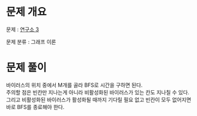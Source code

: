 # 문제 개요

문제 : [연구소 3](https://www.acmicpc.net/problem/17142)

문제 분류 : 그래프 이론

# 문제 풀이

바이러스의 위치 중에서 M개를 골라 BFS로 시간을 구하면 된다.  
주의할 점은 빈칸만 지나는게 아니라 비활성화된 바이러스가 있는 칸도 지나칠 수 있다.  
그리고 비활성화된 바이러스가 활성화될 때까지 기다릴 필요 없고 빈칸이 모두 없어지면 바로 BFS를 종료해야 한다.
